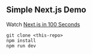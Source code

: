 ## Simple Next.js Demo

Watch [Next.js in 100 Seconds](https://www.youtube.com/watch?v=Sklc_fQBmcs)

<!-- Enroll in the full [Next Firebase Course](https://fireship.io/courses/react-next-firebase) -->

```
git clone <this-repo>
npm install
npm run dev
```
